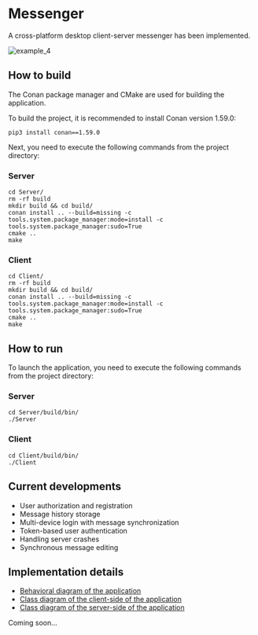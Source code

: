 # Messenger
A cross-platform desktop client-server messenger has been implemented.

![example_4](https://github.com/smirnovlad/Messenger/assets/86618271/13ce5b3c-4cb6-4587-bdea-9c0c3bc50343)

## How to build
The Conan package manager and CMake are used for building the application.

To build the project, it is recommended to install Conan version 1.59.0:
```
pip3 install conan==1.59.0
```

Next, you need to execute the following commands from the project directory:
### Server
```
cd Server/
rm -rf build
mkdir build && cd build/
conan install .. --build=missing -c tools.system.package_manager:mode=install -c tools.system.package_manager:sudo=True
cmake ..
make
```

### Client
```
cd Client/
rm -rf build
mkdir build && cd build/
conan install .. --build=missing -c tools.system.package_manager:mode=install -c tools.system.package_manager:sudo=True
cmake ..
make
```

## How to run
To launch the application, you need to execute the following commands from the project directory:
### Server
```
cd Server/build/bin/
./Server
```

### Client
```
cd Client/build/bin/
./Client
```

## Current developments
- User authorization and registration
- Message history storage
- Multi-device login with message synchronization
- Token-based user authentication
- Handling server crashes
- Synchronous message editing

## Implementation details
- [Behavioral diagram of the application](UML/model.png)
- [Class diagram of the client-side of the application](UML/uml-Client.png)
- [Class diagram of the server-side of the application](UML/uml-Server.png)



Coming soon...
